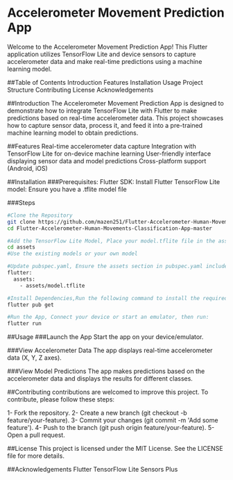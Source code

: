 # Accelerometer Movement Prediction App
Welcome to the Accelerometer Movement Prediction App! This Flutter application utilizes TensorFlow Lite and device sensors to capture accelerometer data and make real-time predictions using a machine learning model.

##Table of Contents
Introduction
Features
Installation
Usage
Project Structure
Contributing
License
Acknowledgements

##Introduction
The Accelerometer Movement Prediction App is designed to demonstrate how to integrate TensorFlow Lite with Flutter to make predictions based on real-time accelerometer data. This project showcases how to capture sensor data, process it, and feed it into a pre-trained machine learning model to obtain predictions.

##Features
Real-time accelerometer data capture
Integration with TensorFlow Lite for on-device machine learning
User-friendly interface displaying sensor data and model predictions
Cross-platform support (Android, iOS)

##Installation
###Prerequisites:
Flutter SDK: Install Flutter
TensorFlow Lite model: Ensure you have a .tflite model file

###Steps
```sh
#Clone the Repository
git clone https://github.com/mazen251/Flutter-Accelerometer-Human-Movements-Classification-App.git
cd Flutter-Accelerometer-Human-Movements-Classification-App-master

#Add the TensorFlow Lite Model, Place your model.tflite file in the assets directory.
cd assets
#Use the existing models or your own model  

#Update pubspec.yaml, Ensure the assets section in pubspec.yaml includes your model:
flutter:
  assets:
    - assets/model.tflite

#Install Dependencies,Run the following command to install the required dependencies:
flutter pub get

#Run the App, Connect your device or start an emulator, then run:
flutter run
```
##Usage
###Launch the App
Start the app on your device/emulator.

###View Accelerometer Data
The app displays real-time accelerometer data (X, Y, Z axes).

###View Model Predictions
The app makes predictions based on the accelerometer data and displays the results for different classes.

##Contributing
contributions are welcomed to improve this project. To contribute, please follow these steps:

1- Fork the repository.
2- Create a new branch (git checkout -b feature/your-feature).
3- Commit your changes (git commit -m 'Add some feature').
4- Push to the branch (git push origin feature/your-feature).
5- Open a pull request.

##License
This project is licensed under the MIT License. See the LICENSE file for more details.

##Acknowledgements
Flutter
TensorFlow Lite
Sensors Plus

